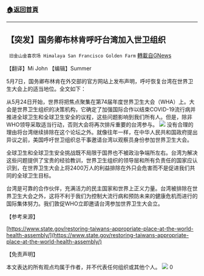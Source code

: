 ###  [:house:返回首頁](https://github.com/ourhimalayas/txt)
---

## 【突发】国务卿布林肯呼吁台湾加入世卫组织
` 旧金山金喜农场 Himalaya San Francisco Golden Farm` [轉載自GNews](https://gnews.org/zh-hans/1186210/)

【翻译】Mi John 【编辑】Summer

5月7日，国务卿布林肯在外交部的官方网站上发布声明，呼吁恢复台湾在世界卫生大会上的适当地位。全文如下：

从5月24日开始，世界将把焦点聚集在第74届年度世界卫生大会（WHA）上。大会是世界卫生组织的决策机构，它确定了加强国际合作以结束COVID-19流行病并推进全球卫生和全球卫生安全的议程，这些问题影响到我们所有人。但是，除非WHO领导采取适当行动，否则大会将再次排斥重要的台湾参与。
![]()![](https://gnews-media-offload.s3.amazonaws.com/wp-content/uploads/2021/05/07214501/%E5%8F%B0%E6%B9%BE%E4%B8%96%E5%8D%AB.jpg)
没有合理的理由将台湾继续排除在这个论坛之外。就像往年一样，在中华人民共和国政府提出异议之前，美国呼吁世卫组织总干事邀请台湾以观察员身份参加世界卫生大会。

全球卫生和全球卫生安全挑战既不局限于国界也不被政治争端所左右。台湾为解决这些问题提供了宝贵的经验教训，世界卫生组织的领导层和所有负责任的国家应认识到，在世界卫生大会上将2400万人的利益排除在外只会危害而不是促进我们共同的全球卫生目标。

台湾是可靠的合作伙伴，充满活力的民主国家和世界上正义力量。台湾被排除在世界卫生大会之外，这将不利于我们为控制大流行病和预防未来的健康危机而进行的国际集体努力。我们敦促WHO立即邀请台湾参加世界卫生大会立。

【参考来源】

[https://www.state.gov/restoring-taiwans-appropriate-place-at-the-world-health-assembly/](https://www.state.gov/restoring-taiwans-appropriate-place-at-the-world-health-assembly/)

【免责声明】

本文表达的所有观点均属于作者，并不代表任何组织或其他个人。
![]()![](https://gnews.org/wp-content/uploads/2021/04/QRcode_GGB_v2.jpg)
0

